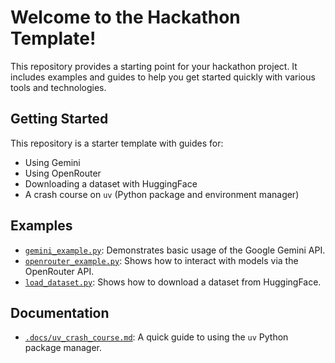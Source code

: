 # Welcome to the Hackathon Template!

This repository provides a starting point for your hackathon project. It includes examples and guides to help you get started quickly with various tools and technologies.

## Getting Started

This repository is a starter template with guides for:
- Using Gemini
- Using OpenRouter
- Downloading a dataset with HuggingFace
- A crash course on `uv` (Python package and environment manager)

## Examples

-   [`gemini_example.py`](examples/gemini_example.py): Demonstrates basic usage of the Google Gemini API.
-   [`openrouter_example.py`](examples/openrouter_example.py): Shows how to interact with models via the OpenRouter API.
-   [`load_dataset.py`](examples/load_dataset.py): Shows how to download a dataset from HuggingFace.

## Documentation

-   [`.docs/uv_crash_course.md`](.docs/uv_crash_course.md): A quick guide to using the `uv` Python package manager.







